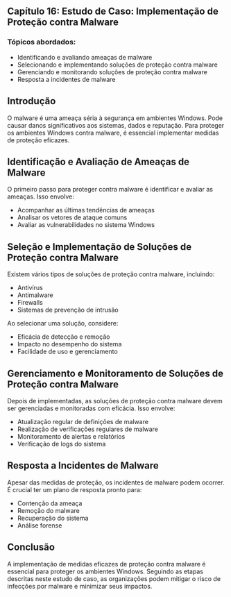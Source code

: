 ## **Capítulo 16: Estudo de Caso: Implementação de Proteção contra Malware**

### Tópicos abordados:

- Identificando e avaliando ameaças de malware
- Selecionando e implementando soluções de proteção contra malware
- Gerenciando e monitorando soluções de proteção contra malware
- Resposta a incidentes de malware

## **Introdução**

O malware é uma ameaça séria à segurança em ambientes Windows. Pode causar danos significativos aos sistemas, dados e reputação. Para proteger os ambientes Windows contra malware, é essencial implementar medidas de proteção eficazes.

## **Identificação e Avaliação de Ameaças de Malware**

O primeiro passo para proteger contra malware é identificar e avaliar as ameaças. Isso envolve:

- Acompanhar as últimas tendências de ameaças
- Analisar os vetores de ataque comuns
- Avaliar as vulnerabilidades no sistema Windows

## **Seleção e Implementação de Soluções de Proteção contra Malware**

Existem vários tipos de soluções de proteção contra malware, incluindo:

- Antivírus
- Antimalware
- Firewalls
- Sistemas de prevenção de intrusão

Ao selecionar uma solução, considere:

- Eficácia de detecção e remoção
- Impacto no desempenho do sistema
- Facilidade de uso e gerenciamento

## **Gerenciamento e Monitoramento de Soluções de Proteção contra Malware**

Depois de implementadas, as soluções de proteção contra malware devem ser gerenciadas e monitoradas com eficácia. Isso envolve:

- Atualização regular de definições de malware
- Realização de verificações regulares de malware
- Monitoramento de alertas e relatórios
- Verificação de logs do sistema

## **Resposta a Incidentes de Malware**

Apesar das medidas de proteção, os incidentes de malware podem ocorrer. É crucial ter um plano de resposta pronto para:

- Contenção da ameaça
- Remoção do malware
- Recuperação do sistema
- Análise forense

## **Conclusão**

A implementação de medidas eficazes de proteção contra malware é essencial para proteger os ambientes Windows. Seguindo as etapas descritas neste estudo de caso, as organizações podem mitigar o risco de infecções por malware e minimizar seus impactos.